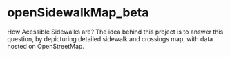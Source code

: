 # openSidewalkMap_beta
How Acessible Sidewalks are? The idea behind this project is to answer this question, by depicturing detailed sidewalk and crossings map, with data hosted on OpenStreetMap.
